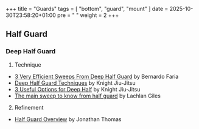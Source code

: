 +++
title = "Guards"
tags = [ "bottom", "guard", "mount" ]
date = 2025-10-30T23:58:20+01:00
pre = "<i class='fa fa-broom'></i> "
weight = 2
+++

## Half Guard
### Deep Half Guard
1. Technique 
  * [3 Very Efficient Sweeps From Deep Half Guard](https://youtu.be/ojvH99btFYo) by Bernardo Faria
  * [Deep Half Guard Techniques](https://youtu.be/idxIDIxS99Q) by Knight Jiu-Jitsu
  * [3 Useful Options for Deep Half](https://youtu.be/Y4qzY740Tyg) by Knight Jiu-Jitsu
  * [The main sweep to know from half guard](https://youtu.be/pW2YL_n8Q_U) by Lachlan Giles
2. Refinement
  * [Half Guard Overview](https://youtu.be/2X3niTOljyk) by Jonathan Thomas

